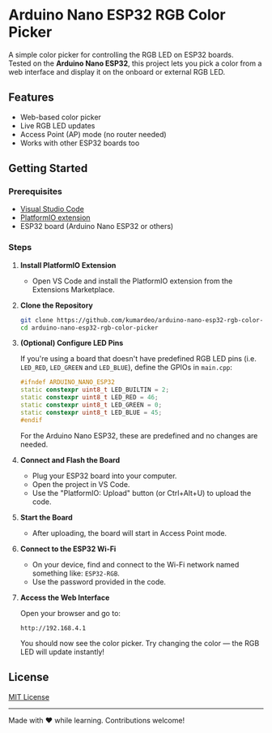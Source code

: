# Arduino Nano ESP32 RGB Color Picker

A simple color picker for controlling the RGB LED on ESP32 boards.  
Tested on the **Arduino Nano ESP32**, this project lets you pick a color from a web interface and display it on the onboard or external RGB LED.

## Features

- Web-based color picker
- Live RGB LED updates
- Access Point (AP) mode (no router needed)
- Works with other ESP32 boards too

## Getting Started

### Prerequisites

- [Visual Studio Code](https://code.visualstudio.com/)
- [PlatformIO extension](https://platformio.org/install/ide?install=vscode)
- ESP32 board (Arduino Nano ESP32 or others)

### Steps

1. **Install PlatformIO Extension**
   - Open VS Code and install the PlatformIO extension from the Extensions Marketplace.

2. **Clone the Repository**

   ```bash
   git clone https://github.com/kumardeo/arduino-nano-esp32-rgb-color-picker.git
   cd arduino-nano-esp32-rgb-color-picker
   ```

3. **(Optional) Configure LED Pins**

   If you're using a board that doesn't have predefined RGB LED pins (i.e. `LED_RED`, `LED_GREEN` and `LED_BLUE`), define the GPIOs in `main.cpp`:

   ```cpp
   #ifndef ARDUINO_NANO_ESP32
   static constexpr uint8_t LED_BUILTIN = 2;
   static constexpr uint8_t LED_RED = 46;
   static constexpr uint8_t LED_GREEN = 0;
   static constexpr uint8_t LED_BLUE = 45;
   #endif
   ```
   
   For the Arduino Nano ESP32, these are predefined and no changes are needed.

4. **Connect and Flash the Board**
   - Plug your ESP32 board into your computer.
   - Open the project in VS Code.
   - Use the "PlatformIO: Upload" button (or Ctrl+Alt+U) to upload the code.

5. **Start the Board**
   - After uploading, the board will start in Access Point mode.

6. **Connect to the ESP32 Wi-Fi**
   - On your device, find and connect to the Wi-Fi network named something like: `ESP32-RGB`.
   - Use the password provided in the code.

7. **Access the Web Interface**

   Open your browser and go to:

   ```
   http://192.168.4.1
   ```

   You should now see the color picker. Try changing the color — the RGB LED will update instantly!

## License

[MIT License](./LICENSE.md)

---

Made with ❤️ while learning. Contributions welcome!
